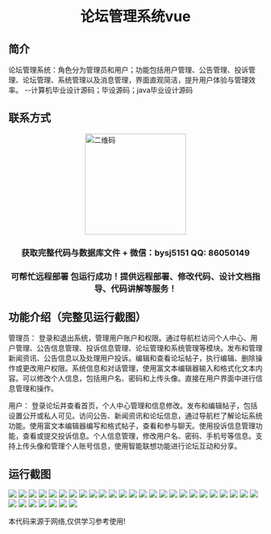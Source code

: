 <p><h1 align="center">论坛管理系统vue</h1></p>

## 简介
论坛管理系统：角色分为管理员和用户；功能包括用户管理、公告管理、投诉管理、论坛管理、系统管理以及消息管理，界面直观简洁，提升用户体验与管理效率。    --计算机毕业设计源码；毕设源码；java毕业设计源码


## 联系方式
<img src="https://bs-1329754181.cos.ap-shanghai.myqcloud.com/wx.jpg" alt="二维码" style="display: block; margin: 0 auto;" width="200px">
<p><h3 align="center">获取完整代码与数据库文件 + 微信：bysj5151 QQ: 86050149</h3></p>
<p><h3 align="center">可帮忙远程部署 包运行成功！提供远程部署、修改代码、设计文档指导、代码讲解等服务！</h3></p>

## 功能介绍（完整见运行截图）
管理员： 登录和退出系统，管理用户账户和权限。通过导航栏访问个人中心、用户管理、公告信息管理、投诉信息管理、论坛管理和系统管理等模块。发布和管理新闻资讯、公告信息以及处理用户投诉。编辑和查看论坛帖子，执行编辑、删除操作或更改用户权限。系统信息和对话管理，使用富文本编辑器输入和格式化文本内容。可以修改个人信息，包括用户名、密码和上传头像。直接在用户界面中进行信息管理和操作。

用户： 登录论坛并查看首页，个人中心管理和信息修改。发布和编辑帖子，包括设置公开或私人可见。访问公告、新闻资讯和论坛信息，通过导航栏了解论坛系统功能。使用富文本编辑器编写和格式帖子，查看和参与聊天。使用投诉信息管理功能，查看或提交投诉信息。个人信息管理，修改用户名、密码、手机号等信息。支持上传头像和管理个人账号信息，使用智能联想功能进行论坛互动和分享。


## 运行截图
![](https://bs-1329754181.cos.ap-shanghai.myqcloud.com/ssm/ForumManagementSystem/img/001.jpg)
![](https://bs-1329754181.cos.ap-shanghai.myqcloud.com/ssm/ForumManagementSystem/img/002.jpg)
![](https://bs-1329754181.cos.ap-shanghai.myqcloud.com/ssm/ForumManagementSystem/img/003.jpg)
![](https://bs-1329754181.cos.ap-shanghai.myqcloud.com/ssm/ForumManagementSystem/img/004.jpg)
![](https://bs-1329754181.cos.ap-shanghai.myqcloud.com/ssm/ForumManagementSystem/img/005.jpg)
![](https://bs-1329754181.cos.ap-shanghai.myqcloud.com/ssm/ForumManagementSystem/img/006.jpg)
![](https://bs-1329754181.cos.ap-shanghai.myqcloud.com/ssm/ForumManagementSystem/img/007.jpg)
![](https://bs-1329754181.cos.ap-shanghai.myqcloud.com/ssm/ForumManagementSystem/img/008.jpg)
![](https://bs-1329754181.cos.ap-shanghai.myqcloud.com/ssm/ForumManagementSystem/img/009.jpg)
![](https://bs-1329754181.cos.ap-shanghai.myqcloud.com/ssm/ForumManagementSystem/img/010.jpg)
![](https://bs-1329754181.cos.ap-shanghai.myqcloud.com/ssm/ForumManagementSystem/img/011.jpg)
![](https://bs-1329754181.cos.ap-shanghai.myqcloud.com/ssm/ForumManagementSystem/img/012.jpg)
![](https://bs-1329754181.cos.ap-shanghai.myqcloud.com/ssm/ForumManagementSystem/img/013.jpg)
![](https://bs-1329754181.cos.ap-shanghai.myqcloud.com/ssm/ForumManagementSystem/img/014.jpg)
![](https://bs-1329754181.cos.ap-shanghai.myqcloud.com/ssm/ForumManagementSystem/img/015.jpg)
![](https://bs-1329754181.cos.ap-shanghai.myqcloud.com/ssm/ForumManagementSystem/img/016.jpg)
![](https://bs-1329754181.cos.ap-shanghai.myqcloud.com/ssm/ForumManagementSystem/img/017.jpg)
![](https://bs-1329754181.cos.ap-shanghai.myqcloud.com/ssm/ForumManagementSystem/img/018.jpg)
![](https://bs-1329754181.cos.ap-shanghai.myqcloud.com/ssm/ForumManagementSystem/img/019.jpg)
![](https://bs-1329754181.cos.ap-shanghai.myqcloud.com/ssm/ForumManagementSystem/img/020.jpg)
![](https://bs-1329754181.cos.ap-shanghai.myqcloud.com/ssm/ForumManagementSystem/img/021.jpg)
![](https://bs-1329754181.cos.ap-shanghai.myqcloud.com/ssm/ForumManagementSystem/img/022.jpg)
![](https://bs-1329754181.cos.ap-shanghai.myqcloud.com/ssm/ForumManagementSystem/img/023.jpg)
![](https://bs-1329754181.cos.ap-shanghai.myqcloud.com/ssm/ForumManagementSystem/img/024.jpg)
![](https://bs-1329754181.cos.ap-shanghai.myqcloud.com/ssm/ForumManagementSystem/img/025.jpg)
![](https://bs-1329754181.cos.ap-shanghai.myqcloud.com/ssm/ForumManagementSystem/img/026.jpg)
![](https://bs-1329754181.cos.ap-shanghai.myqcloud.com/ssm/ForumManagementSystem/img/027.jpg)
![](https://bs-1329754181.cos.ap-shanghai.myqcloud.com/ssm/ForumManagementSystem/img/028.jpg)
![](https://bs-1329754181.cos.ap-shanghai.myqcloud.com/ssm/ForumManagementSystem/img/029.jpg)
![](https://bs-1329754181.cos.ap-shanghai.myqcloud.com/ssm/ForumManagementSystem/img/030.jpg)
![](https://bs-1329754181.cos.ap-shanghai.myqcloud.com/ssm/ForumManagementSystem/img/031.jpg)
![](https://bs-1329754181.cos.ap-shanghai.myqcloud.com/ssm/ForumManagementSystem/img/032.jpg)

<p>本代码来源于网络,仅供学习参考使用!</p>
